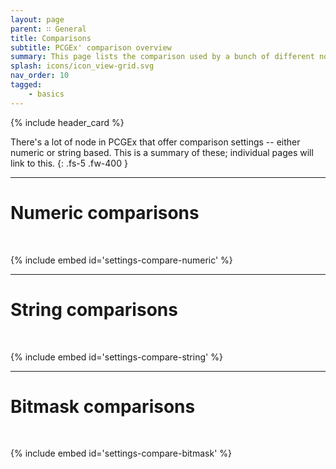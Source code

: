 ```yaml
---
layout: page
parent: ∷ General
title: Comparisons
subtitle: PCGEx' comparison overview
summary: This page lists the comparison used by a bunch of different nodes.
splash: icons/icon_view-grid.svg
nav_order: 10
tagged:
    - basics
---
```


{% include header_card %}

There's a lot of node in PCGEx that offer comparison settings -- either numeric or string based. This is a summary of these; individual pages will link to this.
{: .fs-5 .fw-400 } 

---
# Numeric comparisons
<br>

{% include embed id='settings-compare-numeric' %}

---
# String comparisons
<br>

{% include embed id='settings-compare-string' %}

---
# Bitmask comparisons
<br>

{% include embed id='settings-compare-bitmask' %}